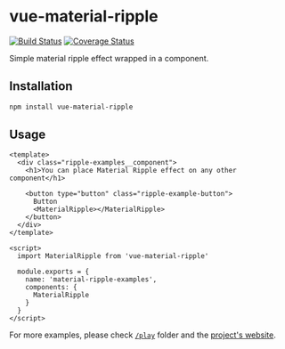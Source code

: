 # vue-material-ripple

[![Build Status](https://travis-ci.org/wemake-services/vue-material-ripple.svg?branch=master)](https://travis-ci.org/wemake-services/vue-material-ripple) [![Coverage Status](https://coveralls.io/repos/github/wemake-services/vue-material-ripple/badge.svg?branch=master)](https://coveralls.io/github/wemake-services/vue-material-ripple?branch=master)

Simple material ripple effect wrapped in a component.

## Installation

```bash
npm install vue-material-ripple
```

## Usage

```vue
<template>
  <div class="ripple-examples__component">
    <h1>You can place Material Ripple effect on any other component</h1>

    <button type="button" class="ripple-example-button">
      Button
      <MaterialRipple></MaterialRipple>
    </button>
  </div>
</template>

<script>
  import MaterialRipple from 'vue-material-ripple'

  module.exports = {
    name: 'material-ripple-examples',
    components: {
      MaterialRipple
    }
  }
</script>
```

For more examples, please check [`/play`](https://github.com/wemake-services/vue-material-ripple/tree/master/play) folder and the [project's website](http://wemake.services/vue-material-ripple).
